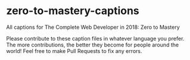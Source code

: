 # zero-to-mastery-captions
All captions for The Complete Web Developer in 2018: Zero to Mastery

Please contribute to these caption files in whatever language you prefer. The more contributions, the better they become for people around the world! Feel free to make Pull Requests to fix any errors. 
